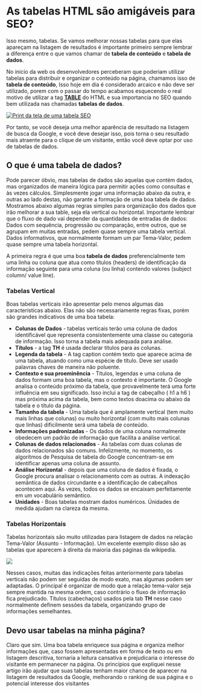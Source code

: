 # As tabelas HTML são amigáveis para SEO?

Isso mesmo, tabelas. Se vamos melhorar nossas tabelas para que elas apareçam na listagem de resultados é importante primeiro sempre lembrar a diferença entre o que vamos chamar de **tabela de conteúdo** e **tabela de dados**. 

No inicio da web os desenvolvedores perceberam que poderiam utilizar tabelas para distribuir e organizar o conteúdo na página, chamamos isso de **tabela de conteúdo**, Isso hoje em dia é considerado arcaico e não deve ser utilizado, porem com o passar do tempo acabamos esquecendo o real motivo de utilizar a tag **[TABLE](https://www.w3schools.com/tags/tag_table.asp "table")** do HTML e sua importancia no SEO quando bem utilizada nas chamadas **tabelas de dados**.

[![Print da tela de uma tabela SEO](https://manbit.com.br/posts/posts/img/tableSEO1.png "Print da tela de uma tabela SEO")](https://manbit.com.br/posts/posts/img/tableSEO1.png "Print da tela de uma tabela SEO")

Por tanto, se você deseja uma melhor aparência de resultado na listagem de busca da Google, e você deve desejar isso, pois torna o seu resultado mais atraente para o clique de um visitante, então você deve optar por uso de tabelas de dados.

## O que é uma tabela de dados?
Pode parecer óbvio, mas tabelas de dados são aquelas que contém dados, mas organizados de maneira lógica para permitir ações como consultas e às vezes cálculos. Simplesmente jogar uma informação abaixo da outra, e outras ao lado destas, não garante a formação de uma boa tabela de dados.
Mostramos abaixo algumas regras simples para organização dos dados que irão melhorar a sua table, seja ela vertical ou horizontal. Importante lembrar que o fluxo de dado vai depender da quantidades de entradas de dados:
Dados com sequência, progressão ou comparação, entre outros, que se agrupam em muitas entradas, pedem quase sempre uma tabela vertical.
Dados informativos, que normalmente formam um par Tema-Valor, pedem quase sempre uma tabela horizontal.

A primeira regra é que uma boa **tabela de dados** preferencialmente tem uma linha ou coluna que atua como títulos (headers) de identificação da informação seguinte para uma coluna (ou linha) contendo valores (subject column/ value line). 
### Tabelas Vertical
Boas tabelas verticais irão apresentar pelo menos algumas das características abaixo. Elas não são necessariamente regras fixas, porém são grandes indicativos de uma boa tabela:
- **Colunas de Dados** - tabelas verticais terão uma coluna de dados identificável que representa consistentemente uma classe ou categoria de informação. Isso torna a tabela mais adequada para análise.
- **Títulos** - a tag **TH** é usada declarar títulos para as colunas.
- **Legenda da tabela** - A tag caption contém texto que aparece acima de uma tabela, atuando como uma espécie de título. Deve ser usado palavras chaves de maneira não poluente.
- **Contexto e sua proeminência** - Títulos, legendas e uma coluna de dados formam uma boa tabela, mas o contexto é importante. O Google analisa o conteúdo próximo da tabela, que provavelmente terá uma forte influência em seu significado. Isso inclui a tag de cabeçalho ( h1 a h6 ) mas próxima acima da tabela, bem como textos doacima ou abaixo da tabela e o título da página.
- **Tamanho da tabela** - Uma tabela que é amplamente vertical (tem muito mais linhas que colunas) ou muito horizontal (com muito mais colunas que linhas)  dificilmente será uma tabela de conteúdo.
- **Informações padronizadas** - Os dados de uma coluna normalmente obedecem um padrão de informação que facilita a análise vertical.
- **Colunas de dados relacionados** - As tabelas com duas colunas de dados relacionados são comuns. Infelizmente, no momento, os algoritmos de Pesquisa de tabela do Google concentram-se em identificar apenas uma coluna de assunto.
- **Análise Horizontal** - depois que uma coluna de dados é fixada, o Google procura analisar o relacionamento com as outras. A indexação semântica de dados circundante e a identificação de cabeçalhos acontecem aqui. Às vezes, todos os dados se encaixam perfeitamente em um vocabulário semântico.
- **Unidades** - Boas tabelas mostram dados numéricos. Únidades de medida ajudam na clareza da mesma.

### Tabelas Horizontais
Tabelas horizontais são muito utilizadas para listagem de dados na relação Tema-Valor (Assunto - Informação). Um excelente exemplo disso são as tabelas que aparecem à direita da maioria das páginas da wikipedia.

![](https://manbit.com.br/posts/posts/img/tableSEO2.png)

Nesses casos, muitas das indicações feitas anteriormente para tabelas verticais não podem ser seguidas de modo exato, mas algumas podem ser adaptadas.
O principal é organizar de modo que a relação tema-valor seja sempre mantida na mesma ordem, caso contrário o fluxo de informação fica prejudicado.
Títulos (cabechaços) usados pela tab **TH** nesse caso normalmente definem sessões da tabela, organizando grupo de informações semelhantes.

## Devo usar tabelas na minha página?
Claro que sim. Uma boa tabela enriquece sua página e organiza melhor informações que, caso fossem apresentadas em forma de texto ou em listagem descritiva, tornaria a leitura cansativa e prejudicaria o interesse do visitante em permanecer na página.
Os princípios que expliquei nesse artigo irão ajudar que suas tabelas tenham maior chance de aparecer na listagem de resultados da Google, melhorando o ranking de sua página e o potencial interesse dos visitantes